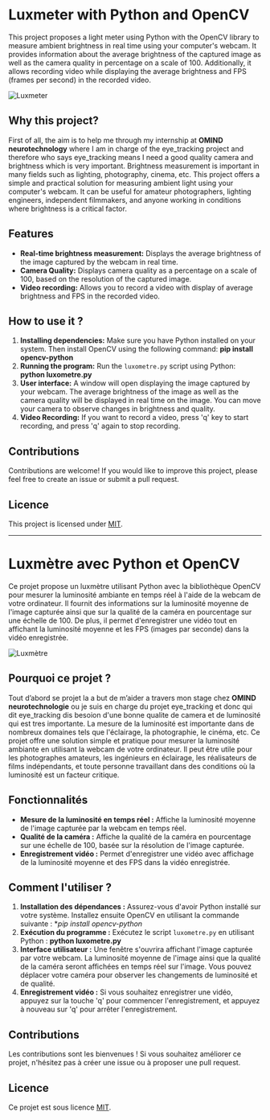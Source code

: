 # Luxmeter with Python and OpenCV

This project proposes a light meter using Python with the OpenCV library to measure ambient brightness in real time using your computer's webcam. It provides information about the average brightness of the captured image as well as the camera quality in percentage on a scale of 100. Additionally, it allows recording video while displaying the average brightness and FPS (frames per second) in the recorded video.

![Luxmeter](luxmeter_demo.gif)

## Why this project?

First of all, the aim is to help me through my internship at **OMIND neurotechnology** where I am in charge of the eye_tracking project and therefore who says eye_tracking means I need a good quality camera and brightness which is very important.
Brightness measurement is important in many fields such as lighting, photography, cinema, etc. This project offers a simple and practical solution for measuring ambient light using your computer's webcam. It can be useful for amateur photographers, lighting engineers, independent filmmakers, and anyone working in conditions where brightness is a critical factor.

## Features

- **Real-time brightness measurement:** Displays the average brightness of the image captured by the webcam in real time.
- **Camera Quality:** Displays camera quality as a percentage on a scale of 100, based on the resolution of the captured image.
- **Video recording:** Allows you to record a video with display of average brightness and FPS in the recorded video.

## How to use it ?

1. **Installing dependencies:** Make sure you have Python installed on your system. Then install OpenCV using the following command:
**pip install opencv-python**
2. **Running the program:** Run the `luxometre.py` script using Python:
**python luxometre.py**
3. **User interface:** A window will open displaying the image captured by your webcam. The average brightness of the image as well as the camera quality will be displayed in real time on the image. You can move your camera to observe changes in brightness and quality.
4. **Video Recording:** If you want to record a video, press 'q' key to start recording, and press 'q' again to stop recording.

## Contributions

Contributions are welcome! If you would like to improve this project, please feel free to create an issue or submit a pull request.

## Licence

This project is licensed under [MIT](LICENSE).

-----------------------------------------------------------------------------------------------------------------------------------------------------------------------------------------

# Luxmètre avec Python et OpenCV

Ce projet propose un luxmètre utilisant Python avec la bibliothèque OpenCV pour mesurer la luminosité ambiante en temps réel à l'aide de la webcam de votre ordinateur. Il fournit des informations sur la luminosité moyenne de l'image capturée ainsi que sur la qualité de la caméra en pourcentage sur une échelle de 100. De plus, il permet d'enregistrer une vidéo tout en affichant la luminosité moyenne et les FPS (images par seconde) dans la vidéo enregistrée.

![Luxmètre](luxmeter_demo.gif)

## Pourquoi ce projet ?

Tout d’abord se projet la a but de m’aider a travers mon stage chez **OMIND neurotechnologie** ou je suis en charge du projet eye_tracking et donc qui dit eye_tracking dis besoion d'une bonne qualite de camera et de luminosité qui est tres importante.
La mesure de la luminosité est importante dans de nombreux domaines tels que l'éclairage, la photographie, le cinéma, etc. Ce projet offre une solution simple et pratique pour mesurer la luminosité ambiante en utilisant la webcam de votre ordinateur. Il peut être utile pour les photographes amateurs, les ingénieurs en éclairage, les réalisateurs de films indépendants, et toute personne travaillant dans des conditions où la luminosité est un facteur critique.

## Fonctionnalités

- **Mesure de la luminosité en temps réel :** Affiche la luminosité moyenne de l'image capturée par la webcam en temps réel.
- **Qualité de la caméra :** Affiche la qualité de la caméra en pourcentage sur une échelle de 100, basée sur la résolution de l'image capturée.
- **Enregistrement vidéo :** Permet d'enregistrer une vidéo avec affichage de la luminosité moyenne et des FPS dans la vidéo enregistrée.

## Comment l'utiliser ?

1. **Installation des dépendances :** Assurez-vous d'avoir Python installé sur votre système. Installez ensuite OpenCV en utilisant la commande suivante :
**pip install opencv-python*
2. **Exécution du programme :** Exécutez le script `luxometre.py` en utilisant Python :
**python luxometre.py**
3. **Interface utilisateur :** Une fenêtre s'ouvrira affichant l'image capturée par votre webcam. La luminosité moyenne de l'image ainsi que la qualité de la caméra seront affichées en temps réel sur l'image. Vous pouvez déplacer votre caméra pour observer les changements de luminosité et de qualité.
4. **Enregistrement vidéo :** Si vous souhaitez enregistrer une vidéo, appuyez sur la touche 'q' pour commencer l'enregistrement, et appuyez à nouveau sur 'q' pour arrêter l'enregistrement.

## Contributions

Les contributions sont les bienvenues ! Si vous souhaitez améliorer ce projet, n'hésitez pas à créer une issue ou à proposer une pull request.

## Licence

Ce projet est sous licence [MIT](LICENSE).

